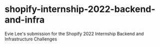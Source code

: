 # shopify-internship-2022-backend-and-infra
Evie Lee's submission for the Shopify 2022 Internship Backend and Infrastructure Challenges
